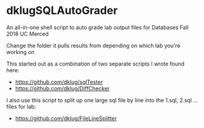 # dklugSQLAutoGrader
An all-in-one shell script to auto grade lab output files for Databases Fall 2018 UC Merced

Change the folder it pulls results from depending on which lab you're working on

This started out as a combination of two separate scripts I wrote found here:
 * https://github.com/dklug/sqlTester
 * https://github.com/dklug/DiffChecker

I also use this script to split up one large sql file by line into the 1.sql, 2.sql ... files for lab: 
 * https://github.com/dklug/FileLineSplitter
